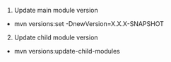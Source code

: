 1. Update main module version
- mvn versions:set -DnewVersion=X.X.X-SNAPSHOT
2. Update child module version
- mvn versions:update-child-modules
